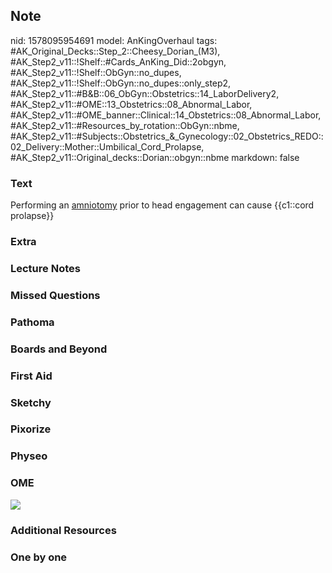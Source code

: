 ## Note
nid: 1578095954691
model: AnKingOverhaul
tags: #AK_Original_Decks::Step_2::Cheesy_Dorian_(M3), #AK_Step2_v11::!Shelf::#Cards_AnKing_Did::2obgyn, #AK_Step2_v11::!Shelf::ObGyn::no_dupes, #AK_Step2_v11::!Shelf::ObGyn::no_dupes::only_step2, #AK_Step2_v11::#B&B::06_ObGyn::Obstetrics::14_LaborDelivery2, #AK_Step2_v11::#OME::13_Obstetrics::08_Abnormal_Labor, #AK_Step2_v11::#OME_banner::Clinical::14_Obstetrics::08_Abnormal_Labor, #AK_Step2_v11::#Resources_by_rotation::ObGyn::nbme, #AK_Step2_v11::#Subjects::Obstetrics_&_Gynecology::02_Obstetrics_REDO::02_Delivery::Mother::Umbilical_Cord_Prolapse, #AK_Step2_v11::Original_decks::Dorian::obgyn::nbme
markdown: false

### Text
Performing an <u>amniotomy</u> prior to head engagement can cause
{{c1::cord prolapse}}

### Extra


### Lecture Notes


### Missed Questions


### Pathoma


### Boards and Beyond


### First Aid


### Sketchy


### Pixorize


### Physeo


### OME
<div class="ome-widget">
  <a href=
  "https://onlinemeded.org/spa/obstetrics/abnormal-labor/acquire?ref=anki">
  <img src="_OME_AnkiFlashcards_Lesson_2.png"></a>
</div>

### Additional Resources


### One by one

